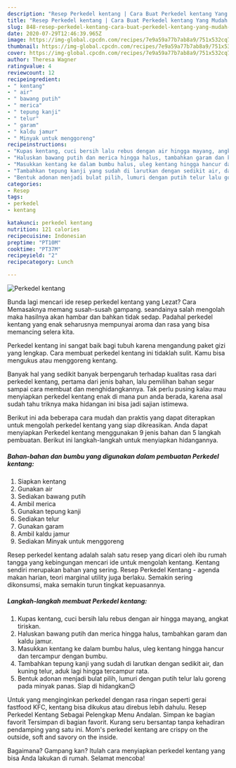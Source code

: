 ```yaml
---
description: "Resep Perkedel kentang | Cara Buat Perkedel kentang Yang Mudah Dan Praktis"
title: "Resep Perkedel kentang | Cara Buat Perkedel kentang Yang Mudah Dan Praktis"
slug: 848-resep-perkedel-kentang-cara-buat-perkedel-kentang-yang-mudah-dan-praktis
date: 2020-07-29T12:46:39.965Z
image: https://img-global.cpcdn.com/recipes/7e9a59a77b7ab8a9/751x532cq70/perkedel-kentang-foto-resep-utama.jpg
thumbnail: https://img-global.cpcdn.com/recipes/7e9a59a77b7ab8a9/751x532cq70/perkedel-kentang-foto-resep-utama.jpg
cover: https://img-global.cpcdn.com/recipes/7e9a59a77b7ab8a9/751x532cq70/perkedel-kentang-foto-resep-utama.jpg
author: Theresa Wagner
ratingvalue: 4
reviewcount: 12
recipeingredient:
- " kentang"
- " air"
- " bawang putih"
- " merica"
- " tepung kanji"
- " telur"
- " garam"
- " kaldu jamur"
- " Minyak untuk menggoreng"
recipeinstructions:
- "Kupas kentang, cuci bersih lalu rebus dengan air hingga mayang, angkat tiriskan."
- "Haluskan bawang putih dan merica hingga halus, tambahkan garam dan kaldu jamur."
- "Masukkan kentang ke dalam bumbu halus, uleg kentang hingga hancur dan tercampur dengan bumbu."
- "Tambahkan tepung kanji yang sudah di larutkan dengan sedikit air, dan kuning telur, aduk lagi hingga tercampur rata."
- "Bentuk adonan menjadi bulat pilih, lumuri dengan putih telur lalu goreng pada minyak panas. Siap di hidangkan😉"
categories:
- Resep
tags:
- perkedel
- kentang

katakunci: perkedel kentang 
nutrition: 121 calories
recipecuisine: Indonesian
preptime: "PT10M"
cooktime: "PT37M"
recipeyield: "2"
recipecategory: Lunch

---
```



![Perkedel kentang](https://img-global.cpcdn.com/recipes/7e9a59a77b7ab8a9/751x532cq70/perkedel-kentang-foto-resep-utama.jpg)

Bunda lagi mencari ide resep perkedel kentang yang Lezat? Cara Memasaknya memang susah-susah gampang. seandainya salah mengolah maka hasilnya akan hambar dan bahkan tidak sedap. Padahal perkedel kentang yang enak seharusnya mempunyai aroma dan rasa yang bisa memancing selera kita.

Perkedel kentang ini sangat baik bagi tubuh karena mengandung paket gizi yang lengkap. Cara membuat perkedel kentang ini tidaklah sulit. Kamu bisa mengukus atau menggoreng kentang.

Banyak hal yang sedikit banyak berpengaruh terhadap kualitas rasa dari perkedel kentang, pertama dari jenis bahan, lalu pemilihan bahan segar sampai cara membuat dan menghidangkannya. Tak perlu pusing kalau mau menyiapkan perkedel kentang enak di mana pun anda berada, karena asal sudah tahu triknya maka hidangan ini bisa jadi sajian istimewa.


Berikut ini ada beberapa cara mudah dan praktis yang dapat diterapkan untuk mengolah perkedel kentang yang siap dikreasikan. Anda dapat menyiapkan Perkedel kentang menggunakan 9 jenis bahan dan 5 langkah pembuatan. Berikut ini langkah-langkah untuk menyiapkan hidangannya.

<!--inarticleads1-->

##### Bahan-bahan dan bumbu yang digunakan dalam pembuatan Perkedel kentang:

1. Siapkan  kentang
1. Gunakan  air
1. Sediakan  bawang putih
1. Ambil  merica
1. Gunakan  tepung kanji
1. Sediakan  telur
1. Gunakan  garam
1. Ambil  kaldu jamur
1. Sediakan  Minyak untuk menggoreng


Resep perkedel kentang adalah salah satu resep yang dicari oleh ibu rumah tangga yang kebingungan mencari ide untuk mengolah kentang. Kentang sendiri merupakan bahan yang sering. Resep Perkedel Kentang - agenda makan harian, teori marginal utility juga berlaku. Semakin sering dikonsumsi, maka semakin turun tingkat kepuasannya. 

<!--inarticleads2-->

##### Langkah-langkah membuat Perkedel kentang:

1. Kupas kentang, cuci bersih lalu rebus dengan air hingga mayang, angkat tiriskan.
1. Haluskan bawang putih dan merica hingga halus, tambahkan garam dan kaldu jamur.
1. Masukkan kentang ke dalam bumbu halus, uleg kentang hingga hancur dan tercampur dengan bumbu.
1. Tambahkan tepung kanji yang sudah di larutkan dengan sedikit air, dan kuning telur, aduk lagi hingga tercampur rata.
1. Bentuk adonan menjadi bulat pilih, lumuri dengan putih telur lalu goreng pada minyak panas. Siap di hidangkan😉


Untuk yang menginginkan perkedel dengan rasa ringan seperti gerai fastfood KFC, kentang bisa dikukus atau direbus lebih dahulu. Resep Perkedel Kentang Sebagai Pelengkap Menu Andalan. Simpan ke bagian favorit Tersimpan di bagian favorit. Kurang seru bersantap tanpa kehadiran pendamping yang satu ini. Mom&#39;s perkedel kentang are crispy on the outside, soft and savory on the inside. 

Bagaimana? Gampang kan? Itulah cara menyiapkan perkedel kentang yang bisa Anda lakukan di rumah. Selamat mencoba!
